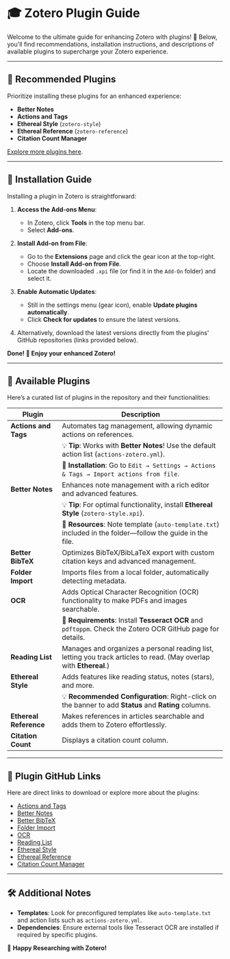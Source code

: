 
# 🎓 Zotero Plugin Guide

Welcome to the ultimate guide for enhancing Zotero with plugins! 🚀 Below, you'll find recommendations, installation instructions, and descriptions of available plugins to supercharge your Zotero experience.

---

## 🌟 Recommended Plugins

Prioritize installing these plugins for an enhanced experience:

- **Better Notes**
- **Actions and Tags**
- **Ethereal Style** (`zotero-style`)
- **Ethereal Reference** (`zotero-reference`)
- **Citation Count Manager**

[Explore more plugins here](https://www.zotero.org/support/plugins).

---

## 🔧 Installation Guide

Installing a plugin in Zotero is straightforward:

1. **Access the Add-ons Menu**:
   - In Zotero, click **Tools** in the top menu bar.
   - Select **Add-ons**.

2. **Install Add-on from File**:
   - Go to the **Extensions** page and click the gear icon at the top-right.
   - Choose **Install Add-on from File**.
   - Locate the downloaded `.xpi` file (or find it in the `Add-On` folder) and select it.

3. **Enable Automatic Updates**:
   - Still in the settings menu (gear icon), enable **Update plugins automatically**.
   - Click **Check for updates** to ensure the latest versions.

4. Alternatively, download the latest versions directly from the plugins' GitHub repositories (links provided below).

**Done! 🎉 Enjoy your enhanced Zotero!**

---

## 📂 Available Plugins

Here’s a curated list of plugins in the repository and their functionalities:

| **Plugin**          | **Description**                                                                                                                                       |
|----------------------|-------------------------------------------------------------------------------------------------------------------------------------------------------|
| **Actions and Tags** | Automates tag management, allowing dynamic actions on references.                                                                                     |
|                      | 💡 **Tip**: Works with **Better Notes**! Use the default action list (`actions-zotero.yml`).                                                         |
|                      | 📄 **Installation**: Go to `Edit → Settings → Actions & Tags → Import actions from file`.                                                           |
| **Better Notes**     | Enhances note management with a rich editor and advanced features.                                                                                   |
|                      | 💡 **Tip**: For optimal functionality, install **Ethereal Style** (`zotero-style.xpi`).                                                             |
|                      | 📄 **Resources**: Note template (`auto-template.txt`) included in the folder—follow the guide in the file.                                           |
| **Better BibTeX**    | Optimizes BibTeX/BibLaTeX export with custom citation keys and advanced management.                                                                  |
| **Folder Import**    | Imports files from a local folder, automatically detecting metadata.                                                                                 |
| **OCR**              | Adds Optical Character Recognition (OCR) functionality to make PDFs and images searchable.                                                           |
|                      | 📄 **Requirements**: Install **Tesseract OCR** and `pdftoppm`. Check the Zotero OCR GitHub page for details.                                         |
| **Reading List**     | Manages and organizes a personal reading list, letting you track articles to read. (May overlap with **Ethereal**.)                                  |
| **Ethereal Style**   | Adds features like reading status, notes (stars), and more.                                                                                          |
|                      | 💡 **Recommended Configuration**: Right-click on the banner to add **Status** and **Rating** columns.                                               |
| **Ethereal Reference** | Makes references in articles searchable and adds them to Zotero effortlessly.                                                                      |
| **Citation Count**   | Displays a citation count column.                                                                                                                    |

---

## 🔗 Plugin GitHub Links

Here are direct links to download or explore more about the plugins:

- [Actions and Tags](https://github.com/windingwind/zotero-actions-tags)
- [Better Notes](https://github.com/windingwind/zotero-better-notes/tree/master)
- [Better BibTeX](https://retorque.re/zotero-better-bibtex/index.html)
- [Folder Import](https://github.com/retorquere/zotero-folder-import)
- [OCR](https://github.com/UB-Mannheim/zotero-ocr)
- [Reading List](https://github.com/Dominic-DallOsto/zotero-reading-list)
- [Ethereal Style](https://github.com/MuiseDestiny/zotero-style/releases)
- [Ethereal Reference](https://github.com/MuiseDestiny/zotero-reference)
- [Citation Count Manager](https://github.com/FrLars21/ZoteroCitationCountsManager)

---

## 🛠️ Additional Notes

- **Templates**: Look for preconfigured templates like `auto-template.txt` and action lists such as `actions-zotero.yml`.
- **Dependencies**: Ensure external tools like Tesseract OCR are installed if required by specific plugins.

🎉 **Happy Researching with Zotero!**
